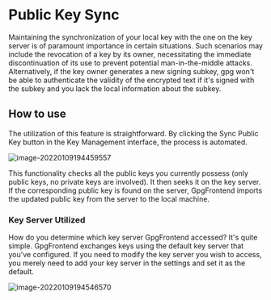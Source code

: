 # Public Key Sync

Maintaining the synchronization of your local key with the one on the key server
is of paramount importance in certain situations. Such scenarios may include the
revocation of a key by its owner, necessitating the immediate discontinuation of
its use to prevent potential man-in-the-middle attacks. Alternatively, if the
key owner generates a new signing subkey, gpg won't be able to authenticate the
validity of the encrypted text if it's signed with the subkey and you lack the
local information about the subkey.

## How to use

The utilization of this feature is straightforward. By clicking the Sync Public
Key button in the Key Management interface, the process is automated.

![image-20220109194459557](https://cdn.bktus.com/wp-content/uploads/2023/08/image-20220109194459557.png)

This functionality checks all the public keys you currently possess (only public
keys, no private keys are involved). It then seeks it on the key server. If the
corresponding public key is found on the server, GpgFrontend imports the updated
public key from the server to the local machine.

### Key Server Utilized

How do you determine which key server GpgFrontend accessed? It's quite simple.
GpgFrontend exchanges keys using the default key server that you've configured.
If you need to modify the key server you wish to access, you merely need to add
your key server in the settings and set it as the default.

![image-20220109194546570](https://cdn.bktus.com/wp-content/uploads/2023/08/image-20220109194546570.png)
